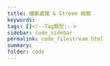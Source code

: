 ```yaml
---
title: 檔案處理 & Stream 相關
keywords: 
tags: []<!--Tag類型:-->
sidebar: code_sidebar
permalink: code_filestream.html
summary: 
folder: code
---
```


